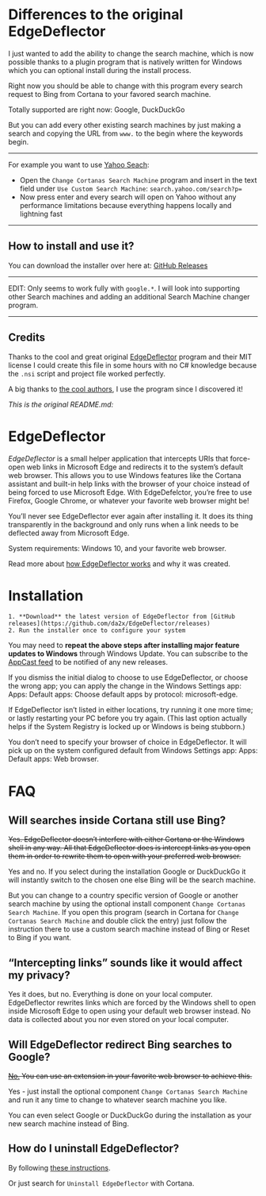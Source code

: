 # Differences to the original EdgeDeflector

I just wanted to add the ability to change the search machine, which is now possible thanks to a plugin program that is natively written for Windows which you can optional install during the install process.

Right now you should be able to change with this program every search request to Bing from Cortana to your favored search machine.

Totally supported are right now: Google, DuckDuckGo

But you can add every other existing search machines by just making a search and copying the URL from `www.` to the begin where the keywords begin.

---

For example you want to use [Yahoo Seach](https://www.yahoo.com/):

* Open the `Change Cortanas Search Machine` program and insert in the text field under `Use Custom Search Machine`: `search.yahoo.com/search?p=`
* Now press enter and every search will open on Yahoo without any performance limitations because everything happens locally and lightning fast

---

## How to install and use it?

You can download the installer over here at: [GitHub Releases](https://github.com/AnonymerNiklasistanonym/EdgeDeflector/releases)

---

EDIT: Only seems to work fully with `google.*`. I will look into supporting other Search machines and adding an additional Search Machine changer program.

---

## Credits

Thanks to the cool and great original [EdgeDeflector](https://github.com/da2x/EdgeDeflector) program and their MIT license I could create this file in some hours with no C# knowledge because the `.nsi` script and project file worked perfectly.

A big thanks to [the cool authors](AUTHORS), I use the program since I discovered it!



*This is the original README.md:*



# EdgeDeflector

*EdgeDeflector* is  a small helper application that intercepts URIs that force-open web links in Microsoft Edge and redirects it to the system’s default web browser. This allows you to use Windows features like the Cortana assistant and built-in help links with the browser of your choice instead of being forced to use Microsoft Edge. With EdgeDefelctor, you’re free to use Firefox, Google Chrome, or whatever your favorite web browser might be!

You’ll never see EdgeDeflector ever again after installing it. It does its thing transparently in the background and only runs when a link needs to be deflected away from Microsoft Edge.

System requirements: Windows 10, and your favorite web browser.

Read more about [how EdgeDeflector works](https://ctrl.blog/entry/edgedeflector-default-browser) and why it was created.

# Installation

    1. **Download** the latest version of EdgeDeflector from [GitHub releases](https://github.com/da2x/EdgeDeflector/releases)
    2. Run the installer once to configure your system

You may need to **repeat the above steps after installing major feature updates to Windows** through Windows Update. You can subscribe to the [AppCast feed](https://github.com/da2x/EdgeDeflector/releases.atom) to be notified of any new releases.

If you dismiss the initial dialog to choose to use EdgeDeflector, or choose the wrong app; you can apply the change  in the Windows Settings app: Apps: Default apps: Choose default apps by protocol: microsoft-edge.

If EdgeDeflector isn’t listed in either locations, try running it one more time; or lastly restarting your PC before you try again. (This last option actually helps if the System Registry is locked up or Windows is being stubborn.)

You don’t need to specify your browser of choice in EdgeDeflector. It will pick up on the system configured default from Windows Settings app: Apps: Default apps: Web browser.

# FAQ

## Will searches inside Cortana still use Bing?

~~Yes. EdgeDeflector doesn’t interfere with either Cortana or the Windows shell in any way. All that EdgeDeflector does is intercept links as you open them in order to rewrite them to open with your preferred web browser.~~

Yes and no. If you select during the installation Google or DuckDuckGo it will instantly switch to the chosen one else Bing will be the search machine.

But you can change to a country specific version of Google or another search machine by using the optional install component `Change Cortanas Search Machine`. If you open this program (search in Cortana for `Change Cortanas Search Machine` and double click the entry) just follow the instruction there to use a custom search machine instead of Bing or Reset to Bing if you want.

## “Intercepting links” sounds like it would affect my privacy?

Yes it does, but no. Everything is done on your local computer. EdgeDeflector rewrites links which are forced by the Windows shell to open inside Microsoft Edge to open using your default web browser instead. No data is collected about you nor even stored on your local computer.

## Will EdgeDeflector redirect Bing searches to Google?

~~[No.](https://github.com/da2x/EdgeDeflector/wiki/Not-replacing-your-search-engine) You can use an extension in your favorite web browser to achieve this.~~

Yes - just install the optional component `Change Cortanas Search Machine` and run it any time to change to whatever search machine you like.

You can even select Google or DuckDuckGo during the installation as your new search machine instead of Bing.

## How do I uninstall EdgeDeflector?

By following [these instructions](https://github.com/da2x/EdgeDeflector/wiki/Uninstall).

Or just search for `Uninstall EdgeDeflector` with Cortana.